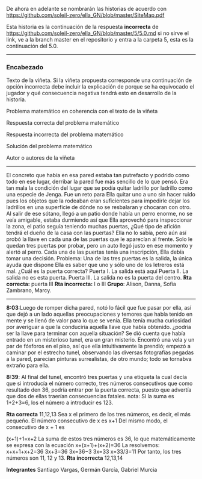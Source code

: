 De ahora en adelante se nombrarán las historias de acuerdo con https://github.com/soleil-zero/ella_GN/blob/master/SiteMap.pdf

Esta historia es la continuación de la respuesta **incorrecta** de https://github.com/soleil-zero/ella_GN/blob/master/5/5.0.md si no sirve el link, ve a la branch master en el repositorio y entra a la carpeta 5, esta es la continuación del 5.0.

**********************************************************************
### Encabezado

Texto de la viñeta. Si la viñeta propuesta corresponde una continuación de opción incorrecta debe incluir la explicación de porque se ha equivocado el jugador y qué consecuencia negativa tendrá esto en desarrollo de la historia.

Problema matemático en coherencia con el texto de la viñeta

Respuesta correcta del problema matemático

Respuesta incorrecta del problema matemático

Solución del problema matemático

Autor o autores de la viñeta
**********************************************************************
El concreto que había en esa pared estaba tan putrefacto y podrido como todo en ese lugar, derribar la pared fue más sencillo de lo que pensó. Era tan mala la condición del lugar que se podía quitar ladrillo por ladrillo como una especie de Jenga. Fue un reto para Ella quitar uno a uno sin hacer ruido pues los objetos que la rodeaban eran suficientes para impedirle dejar los ladrillos en una superficie de dónde no se resbalaran y chocaran con otro. Al salir de ese sótano, llegó a un patio donde había un perro enorme, no se veía amigable, estaba durmiendo así que Ella aprovechó para inspeccionar la zona, el patio seguía teniendo muchas puertas, ¿Qué tipo de afición tendrá el dueño de la casa con las puertas? Ella no lo sabía, pero aún así probó la llave en cada una de las puertas que le aparecían al frente. Solo le quedan tres puertas por probar, pero un auto llegó justo en ese momento y alertó al perro. Cada una de las puertas tenía una inscripción, Ella debía tomar una decisión.
Problema: Una de las tres puertas es la salida, la única ayuda que dispone Ella es saber que uno y sólo uno de los letreros está mal. ¿Cuál es la puerta correcta? Puerta I. La salida está aquí
Puerta II. La salida no es esta puerta. Puerta III. La salida no es la puerta del centro.
**Rta correcta:** puerta III
**Rta incorrecta:** I o III
**Grupo**: Alison, Danna, Sofía Zambrano, Marcy.
**********************************************************************
**8:03**:Luego de romper dicha pared, notó lo fácil que fue pasar por ella, así que dejó a un lado aquellas preocupaciones y temores que había tenido en mente y se llenó de valor para lo que se venía. Ella tenía mucha curiosidad por averiguar a que la conduciría aquella llave que había obtenido. ¿podría ser la llave para terminar con aquella situación? Se dió cuenta que había entrado en un misterioso tunel, era un gran misterio. Encontró una vela y un par de fósforos en el piso, así que ella intuitivamente la prendió; empezó a caminar por el estrecho tunel, observando las diversas fotografías pegadas a la pared, parecían pinturas surrealistas, de otro mundo; todo se tornabva extraño para ella. 

**8:39**: Al final del tunel, encontró tres puertas y una etiqueta la cual decía que si introducía el número correcto, tres números consecutivos que como resultado den 36, podría entrar por la puerta correcta, puesto que advertía que dos de ellas traerían consecuencias fatales. 
nota: Si la suma es 1+2+3=6, los el número a introducir es 123.

**Rta correcta** 11,12,13
Sea x el primero de los tres números, es decir, el más pequeño. El número consecutivo de x es
x+1
Del mismo modo, el consecutivo de x + 1 es

(x+1)+1=x+2
La suma de estos tres números es 36, lo que matemáticamente se expresa con la ecuación
x+(x+1)+(x+2)=36
La resolvemos:
x+x+1+x+2=36
3x+3=36
3x=36−3
3x=33
x=33/3=11
Por tanto, los tres números son 11, 12 y 13.
**Rta incorrecta** 12,13,14

**Integrantes**
Santiago Vargas, Germán García, Gabriel Murcia
